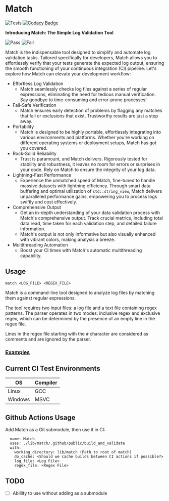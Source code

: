 # Match

![Tests](https://github.com/GeodeGames/match/actions/workflows/Test.yml/badge.svg)
[![Codacy Badge](https://app.codacy.com/project/badge/Grade/19cb91429d5841b38d72c0026f6b1cfc)](https://app.codacy.com/gh/CitadelStronghold/match/dashboard?utm_source=gh&utm_medium=referral&utm_content=&utm_campaign=Badge_grade)

**Introducing Match: The Simple Log Validation Tool**

![Pass](https://i.imgur.com/uOL91Qt.png)
![Fail](https://i.imgur.com/OGymPZc.png)

Match is the indispensable tool designed to simplify and automate log validation tasks. Tailored specifically for developers, Match allows you to effortlessly verify that your tests generate the expected log output, ensuring the smooth functioning of your continuous integration (CI) pipeline. Let's explore how Match can elevate your development workflow:

- Effortless Log Validation
    - Match seamlessly checks log files against a series of regular expressions, eliminating the need for tedious manual verification. Say goodbye to time-consuming and error-prone processes!
- Fail-Safe Verification
    - Match ensures early detection of problems by flagging any matches that fail or exclusions that exist. Trustworthy results are just a step away.
- Portability
    - Match is designed to be highly portable, effortlessly integrating into various environments and platforms. Whether you're working on different operating systems or deployment setups, Match has got you covered.
- Rock-Solid Reliability
    - Trust is paramount, and Match delivers. Rigorously tested for stability and robustness, it leaves no room for errors or surprises in your code. Rely on Match to ensure the integrity of your log data.
- Lightning-Fast Performance
    - Experience the unmatched speed of Match, fine-tuned to handle massive datasets with lightning efficiency. Through smart data buffering and optimal utilization of `std::string_view`, Match delivers unparalleled performance gains, empowering you to process logs swiftly and cost effectively.
- Comprehensive Output
    - Get an in-depth understanding of your data validation process with Match's comprehensive output. Track crucial metrics, including total data read, time taken for each validation step, and detailed failure information.
    - Match's output is not only informative but also visually enhanced with vibrant colors, making analysis a breeze.
- Multithreading Automation
    - Boost your CI times with Match's automatic multithreading capability.

## Usage
```
match <LOG_FILE> <REGEX_FILE>
```

Match is a command-line tool designed to analyze log files by matching them against regular expressions.

The tool requires two input files: a log file and a text file containing regex patterns. The parser operates in two modes: inclusive regex and exclusive regex, which can be determined by the presence of an empty line in the regex file.

Lines in the regex file starting with the <kbd>#</kbd> character are considered as comments and are ignored by the parser.

### [Examples](https://github.com/Eshnek/match/tree/main/tests)

## Current CI Test Environments

| OS       | Compiler |
| -------- | -------- |
| Linux    | GCC      |
| Windows  | MSVC     |

## Github Actions Usage

Add Match as a Git submodule, then use it in CI:

```
- name: Match
  uses: ./lib/match/.github/public/build_and_validate
  with:
    working_directory: lib/match (Path to root of match)
    do_cache: <Should we cache builds between CI actions if possible?>
    log_file: <Log File>
    regex_file: <Regex File>
```

## TODO

- [ ] Abillity to use without adding as a submodule
